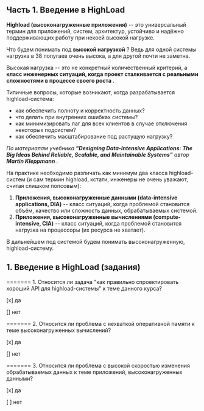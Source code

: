 ## Часть 1. Введение в HighLoad

**Highload (высоконагруженные приложения)** -- это универсальный термин для приложений, систем, архитектур, устойчиво и надёжно поддерживающих работу при некоей высокой нагрузке.

Что будем понимать под  **высокой нагрузкой** ? Ведь для одной системы нагрузка в 38 попугаев очень высока, а для другой почти не заметна.

Высокая нагрузка -- это не конкретный количественный критерий, а  **класс инженерных ситуаций, когда проект сталкивается с реальными сложностями в процессе своего роста** .

Типичные вопросы, которые возникают, когда разрабатывается highload-система:

- как обеспечить полноту и корректность данных?
- что делать при внутренних ошибках системы?
- как минимизировать лаг для всех клиентов в случае отключения некоторых подсистем?
- как обеспечить масштабирование под растущую нагрузку?

*По материалам учебника
**"Designing Data-Intensive Applications: The Big Ideas Behind Reliable, Scalable, and Maintainable Systems"**
автор  **Martin Kleppmann** .*

На практике необходимо различать как минимум два класса highload-систем (и сам термин highload, кстати, инженеры не очень уважают, считая слишком попсовым):

1) **Приложения, высоконагруженные данными (data-intensive applications, DIA)** -- класс ситуаций, когда проблемой становится объём, качество или сложность данных, обрабатываемых системой.
2) **Приложения, высоконагруженные вычислениями (compute-intensive, CIA)** -- класс ситуаций, когда проблемой становится нагрузка на процессоры (их ресурса не хватает).

В дальнейшем под системой будем понимать высоконагруженную, highload-систему.


## 1. Введение в HighLoad (задания)

======= 1. Относится ли задача "как правильно спроектировать хороший API для highload-системы" к теме данного курса?

[x] да

[] нет

======= 2. Относится ли проблема с нехваткой оперативной памяти к теме высоконагруженных вычислений?

[x] да

[] нет

======= 3. Относится ли проблема с высокой скоростью изменения обрабатываемых данных к теме приложений, высоконагруженных данными?

[x] да

[ ] нет

